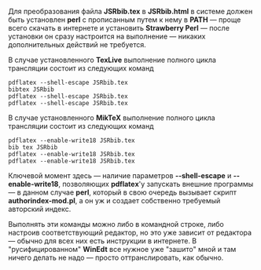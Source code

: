 Для преобразования файла **JSRbib.tex** в **JSRbib.html** в системе должен быть установлен **perl** с прописанным путем к нему в **PATH** &mdash; проще всего скачать в интернете и установить **Strawberry Perl** &mdash; после установки он сразу настроится на выполнение &mdash; никаких дополнительных действий не требуется.

В случае установленного **TexLive** выполнение полного цикла трансляции состоит из следующих команд

```shell
pdflatex --shell-escape JSRbib.tex
bibtex JSRbib
pdflatex --shell-escape JSRbib.tex
pdflatex --shell-escape JSRbib.tex
```

В случае установленного **MikTeX** выполнение полного цикла трансляции состоит из следующих команд

```shell
pdflatex --enable-write18 JSRbib.tex
bib tex JSRbib
pdflatex --enable-write18 JSRbib.tex
pdflatex --enable-write18 JSRbib.tex
```

Ключевой момент здесь &mdash; наличие параметров **--shell-escape** и **--enable-write18**, позволяющих **pdflateх**'у запускать внешние программы &mdash; в данном случае **perl**, который в свою очередь вызывает скрипт **authorindex-mod.pl**, а он уж и создает собственно требуемый авторский индекс.

Выполнять эти команды можно либо в командной строке, либо настроив соответствующий редактор, но это уже зависит от редактора &mdash; обычно для всех них есть инструкции в интернете. В "русифицированном" **WinEdt** все нужное уже "зашито" мной и там ничего делать не надо &mdash; просто оттранслировать, как обычно.
